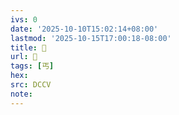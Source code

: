 ```yaml
---
ivs: 0
date: '2025-10-10T15:02:14+08:00'
lastmod: '2025-10-15T17:00:18-08:00'
title: 󰔠
url: 󰔠
tags: [丐]
hex: 
src: DCCV
note:
---
```


